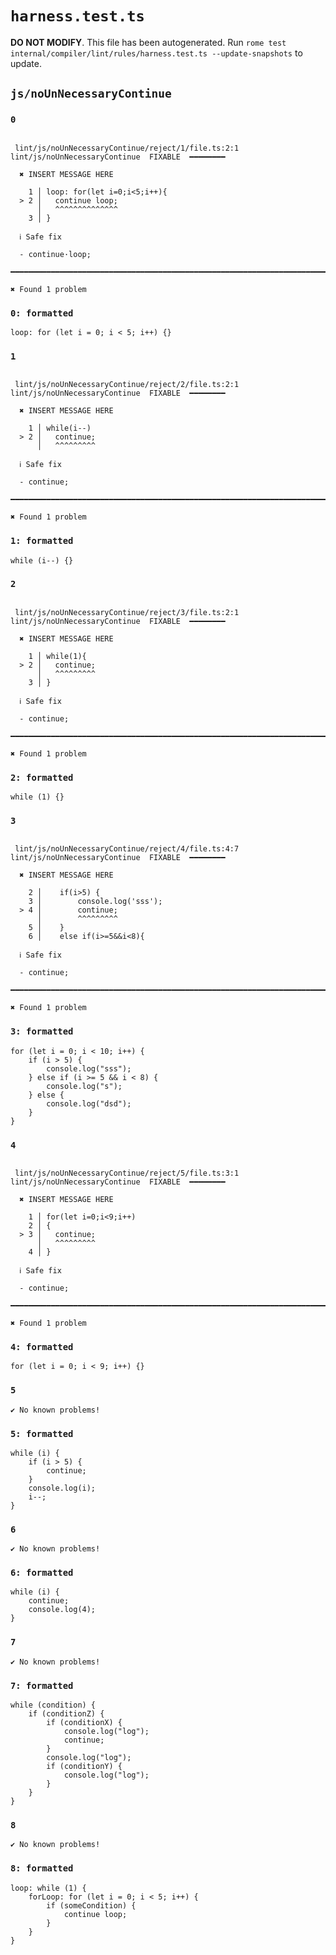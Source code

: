 # `harness.test.ts`

**DO NOT MODIFY**. This file has been autogenerated. Run `rome test internal/compiler/lint/rules/harness.test.ts --update-snapshots` to update.

## `js/noUnNecessaryContinue`

### `0`

```

 lint/js/noUnNecessaryContinue/reject/1/file.ts:2:1 lint/js/noUnNecessaryContinue  FIXABLE  ━━━━━━━━

  ✖ INSERT MESSAGE HERE

    1 │ loop: for(let i=0;i<5;i++){
  > 2 │   continue loop;
      │   ^^^^^^^^^^^^^^
    3 │ }

  ℹ Safe fix

  - continue·loop;

━━━━━━━━━━━━━━━━━━━━━━━━━━━━━━━━━━━━━━━━━━━━━━━━━━━━━━━━━━━━━━━━━━━━━━━━━━━━━━━━━━━━━━━━━━━━━━━━━━━━

✖ Found 1 problem

```

### `0: formatted`

```
loop: for (let i = 0; i < 5; i++) {}

```

### `1`

```

 lint/js/noUnNecessaryContinue/reject/2/file.ts:2:1 lint/js/noUnNecessaryContinue  FIXABLE  ━━━━━━━━

  ✖ INSERT MESSAGE HERE

    1 │ while(i--)
  > 2 │   continue;
      │   ^^^^^^^^^

  ℹ Safe fix

  - continue;

━━━━━━━━━━━━━━━━━━━━━━━━━━━━━━━━━━━━━━━━━━━━━━━━━━━━━━━━━━━━━━━━━━━━━━━━━━━━━━━━━━━━━━━━━━━━━━━━━━━━

✖ Found 1 problem

```

### `1: formatted`

```
while (i--) {}

```

### `2`

```

 lint/js/noUnNecessaryContinue/reject/3/file.ts:2:1 lint/js/noUnNecessaryContinue  FIXABLE  ━━━━━━━━

  ✖ INSERT MESSAGE HERE

    1 │ while(1){
  > 2 │   continue;
      │   ^^^^^^^^^
    3 │ }

  ℹ Safe fix

  - continue;

━━━━━━━━━━━━━━━━━━━━━━━━━━━━━━━━━━━━━━━━━━━━━━━━━━━━━━━━━━━━━━━━━━━━━━━━━━━━━━━━━━━━━━━━━━━━━━━━━━━━

✖ Found 1 problem

```

### `2: formatted`

```
while (1) {}

```

### `3`

```

 lint/js/noUnNecessaryContinue/reject/4/file.ts:4:7 lint/js/noUnNecessaryContinue  FIXABLE  ━━━━━━━━

  ✖ INSERT MESSAGE HERE

    2 │    if(i>5) {
    3 │        console.log('sss');
  > 4 │        continue;
      │        ^^^^^^^^^
    5 │    }
    6 │    else if(i>=5&&i<8){

  ℹ Safe fix

  - continue;

━━━━━━━━━━━━━━━━━━━━━━━━━━━━━━━━━━━━━━━━━━━━━━━━━━━━━━━━━━━━━━━━━━━━━━━━━━━━━━━━━━━━━━━━━━━━━━━━━━━━

✖ Found 1 problem

```

### `3: formatted`

```
for (let i = 0; i < 10; i++) {
	if (i > 5) {
		console.log("sss");
	} else if (i >= 5 && i < 8) {
		console.log("s");
	} else {
		console.log("dsd");
	}
}

```

### `4`

```

 lint/js/noUnNecessaryContinue/reject/5/file.ts:3:1 lint/js/noUnNecessaryContinue  FIXABLE  ━━━━━━━━

  ✖ INSERT MESSAGE HERE

    1 │ for(let i=0;i<9;i++)
    2 │ {
  > 3 │   continue;
      │   ^^^^^^^^^
    4 │ }

  ℹ Safe fix

  - continue;

━━━━━━━━━━━━━━━━━━━━━━━━━━━━━━━━━━━━━━━━━━━━━━━━━━━━━━━━━━━━━━━━━━━━━━━━━━━━━━━━━━━━━━━━━━━━━━━━━━━━

✖ Found 1 problem

```

### `4: formatted`

```
for (let i = 0; i < 9; i++) {}

```

### `5`

```
✔ No known problems!

```

### `5: formatted`

```
while (i) {
	if (i > 5) {
		continue;
	}
	console.log(i);
	i--;
}

```

### `6`

```
✔ No known problems!

```

### `6: formatted`

```
while (i) {
	continue;
	console.log(4);
}

```

### `7`

```
✔ No known problems!

```

### `7: formatted`

```
while (condition) {
	if (conditionZ) {
		if (conditionX) {
			console.log("log");
			continue;
		}
		console.log("log");
		if (conditionY) {
			console.log("log");
		}
	}
}

```

### `8`

```
✔ No known problems!

```

### `8: formatted`

```
loop: while (1) {
	forLoop: for (let i = 0; i < 5; i++) {
		if (someCondition) {
			continue loop;
		}
	}
}

```
